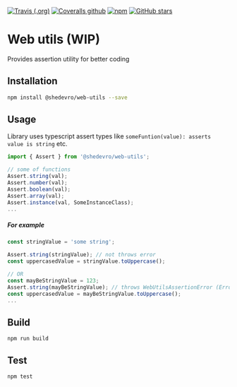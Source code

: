 [![Travis (.org)](https://img.shields.io/travis/shedevro/web-utils?style=flat-square)](https://travis-ci.org/Shedevro/web-utils)
[![Coveralls github](https://img.shields.io/coveralls/github/Shedevro/web-utils?style=flat-square)](https://coveralls.io/github/Shedevro/web-utils)
[![npm](https://img.shields.io/npm/dm/@shedevro/web-utils?color=orange&style=flat-square)](https://www.npmjs.com/package/@shedevro/web-utils)
[![GitHub stars](https://img.shields.io/github/stars/shedevro/web-utils?label=GitHub%20%E2%98%85&style=flat-square)](https://github.com/Shedevro/web-utils)


# Web utils (WIP)
Provides assertion utility for better coding


## Installation 
```sh
npm install @shedevro/web-utils --save
```


## Usage
Library uses typescript assert types like `someFuntion(value): asserts value is string` etc.
```typescript
import { Assert } from '@shedevro/web-utils';

// some of functions
Assert.string(val);
Assert.number(val);
Assert.boolean(val);
Assert.array(val);
Assert.instance(val, SomeInstanceClass);
...
```
##### For example
```typescript
const stringValue = 'some string';

Assert.string(stringValue); // not throws error
const uppercasedValue = stringValue.toUppercase();

// OR
const mayBeStringValue = 123;
Assert.string(mayBeStringValue); // throws WebUtilsAssertionError (Error)
const uppercasedValue = mayBeStringValue.toUppercase();
...
```


## Build
`npm run build`


## Test
`npm test`
